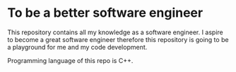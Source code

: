 # To be a better software engineer

This repository contains all my knowledge as a software engineer. I aspire to become a great software engineer therefore this repository is going to be a playground for me and my code development. 

Programming language of this repo is C++.
